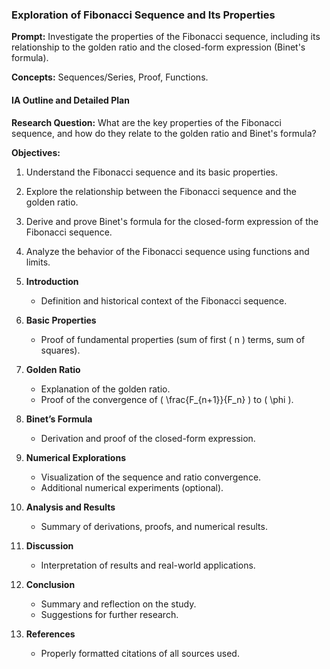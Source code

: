 ### Exploration of Fibonacci Sequence and Its Properties

**Prompt:** Investigate the properties of the Fibonacci sequence, including its relationship to the golden ratio and the closed-form expression (Binet's formula).

**Concepts:** Sequences/Series, Proof, Functions.

#### IA Outline and Detailed Plan

**Research Question:** What are the key properties of the Fibonacci sequence, and how do they relate to the golden ratio and Binet's formula?

**Objectives:**
1. Understand the Fibonacci sequence and its basic properties.
2. Explore the relationship between the Fibonacci sequence and the golden ratio.
3. Derive and prove Binet's formula for the closed-form expression of the Fibonacci sequence.
4. Analyze the behavior of the Fibonacci sequence using functions and limits.

1. **Introduction**
   - Definition and historical context of the Fibonacci sequence.

2. **Basic Properties**
   - Proof of fundamental properties (sum of first \( n \) terms, sum of squares).

3. **Golden Ratio**
   - Explanation of the golden ratio.
   - Proof of the convergence of \( \frac{F_{n+1}}{F_n} \) to \( \phi \).

4. **Binet’s Formula**
   - Derivation and proof of the closed-form expression.

5. **Numerical Explorations**
   - Visualization of the sequence and ratio convergence.
   - Additional numerical experiments (optional).

6. **Analysis and Results**
   - Summary of derivations, proofs, and numerical results.

7. **Discussion**
   - Interpretation of results and real-world applications.

8. **Conclusion**
   - Summary and reflection on the study.
   - Suggestions for further research.

9. **References**
   - Properly formatted citations of all sources used.


